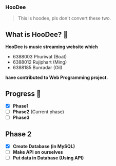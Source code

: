 ### HooDee
> This is hoodee, pls don't convert these two.

## What is HooDee? :musical_note:
**HooDee is music streaming website which**
- 6388003 Phuriwat (Boat)
- 6388012 Rujiphart (Ming)
- 6388185 Bunradar (Oil)

**have contributed to Web Programming project.**

## Progress :date:
- [x] **Phase1**
- [ ] **Phase2** (Current phase)
- [ ] **Phase3** 

## Phase 2
- [X] **Create Database (in MySQL)** 
- [ ] **Make API on ourselves**
- [ ] **Put data in Database (Using API)**
